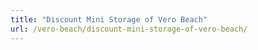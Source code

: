 ```yaml
---
title: "Discount Mini Storage of Vero Beach"
url: /vero-beach/discount-mini-storage-of-vero-beach/
---
```


